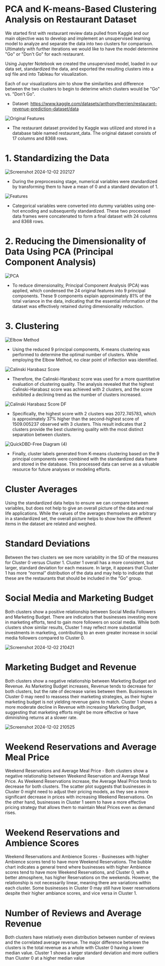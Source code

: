 # PCA and K-means-Based Clustering Analysis on Restaurant Dataset

We started first with restaurant review data pulled from Kaggle and our main objective was to develop and implement an unsupervised learning model to analyze and separate the data into two clusters for comparison. Ultimately with further iterations we would like to have the model determine "Go" or "Don't Go" for each restaurant. 

Using Jupyter Notebook we created the unsupervised model, loaded in our data set, standardized the data, and exported the resulting clusters into a sql file and into Tableau for visualization. 

Each of our visualizations aim to show the similarities and difference between the two clusters to begin to deterime which clusters would be "Go" vs. "Don't Go". 

- Dataset: https://www.kaggle.com/datasets/anthonytherrien/restaurant-revenue-prediction-dataset/data 

![Original Features](https://github.com/user-attachments/assets/f261fdaa-2a4a-4ce0-a86c-9c7ad18f3133) 

- The restaurant dataset provided by Kaggle was utilized and stored in a database table named restaurant_data. The original dataset consists of 17 columns and 8368 rows. 

#
# 1. Standardizing the Data

![Screenshot 2024-12-02 202127](https://github.com/user-attachments/assets/e03d4fe3-7a2d-4efa-a944-d61b9a626333) 

- During the preprocessing stage, numerical variables were standardized by transforming them to have a mean of 0 and a standard deviation of 1. 

![Features](https://github.com/user-attachments/assets/b50cac50-6ee8-4264-a75c-263a64cbbf08) 

- Categorical variables were converted into dummy variables using one-hot encoding and subsequently standardized. These two processed data frames were concatenated to form a final dataset with 24 columns and 8368 rows.

#
# 2. Reducing the Dimensionality of Data Using PCA (Principal Component Analysis)

![PCA](https://github.com/user-attachments/assets/c8ce50ca-a5b9-46fe-b998-2e08eec782a9) 

- To reduce dimensionality, Principal Component Analysis (PCA) was applied, which condensed the 24 original features into 9 principal components. These 9 components explain approximately 81% of the total variance in the data, indicating that the essential information of the dataset was effectively retained during dimensionality reduction.

#
# 3. Clustering

![Elbow Method](https://github.com/user-attachments/assets/02c1683a-39fc-472c-8aa6-78b9e4340f01) 

- Using the reduced 9 principal components, K-means clustering was performed to determine the optimal number of clusters. While employing the Elbow Method, no clear point of inflection was identified. 

![Calinski Harabasz Score](https://github.com/user-attachments/assets/59375701-5cf4-4ecc-bf03-9d852eca67a4) 

- Therefore, the Calinski-Harabasz score was used for a more quantitative evaluation of clustering quality. The analysis revealed that the highest Calinski-Harabasz score was achieved with 2 clusters, and the score exhibited a declining trend as the number of clusters increased.

![Calinski Harabasz Score DF](https://github.com/user-attachments/assets/ae512a79-02c0-4f6e-8e72-8685a1a5a252) 

- Specifically, the highest score with 2 clusters was 2072.745783, which is approximately 37% higher than the second-highest score of 1509.005237 observed with 3 clusters. This result indicates that 2 clusters provide the best clustering quality with the most distinct separation between clusters.

![QuickDBD-Free Diagram (4)](https://github.com/user-attachments/assets/bb7b94e7-370c-4116-80a1-9905147aba73) 

- Finally, cluster labels generated from K-means clustering based on the 9 principal components were combined with the standardized data frame and stored in the database. This processed data can serve as a valuable resource for future analyses or modeling efforts.

#
# Cluster Averages 

Using the standardized data helps to ensure we can compare between variables, but does not help to give an overall picture of the data and real life applications. While the values of the averages themselves are arbitrary in a standardized set, the overall picture helps to show how the different items in the dataset are related and weighed.

#
# Standard Deviations 

Between the two clusters we see more variability in the SD of the measures for Cluster 0 versus Cluster 1. Cluster 1 overall has a more consistent, but larger, standard deviation for each measure. In large, it appears that Cluster 1 has more “normal” distribution of the data and may help to indicate that these are the restaurants that should be included in the “Go” group.

#
# Social Media and Marketing Budget

Both clusters show a positive relationship between Social Media Followers and Marketing Budget. There are indicators that businesses investing more in marketing efforts, tend to gain more followers on social media. While both clusters show similar results, Cluster 1 may reflect more substantial investments in marketing, contributing to an even greater increase in social media followers compared to Cluster 0.

![Screenshot 2024-12-02 210421](https://github.com/user-attachments/assets/ecffaf24-f7b3-4bf8-980e-9a9e5dc14c14)

#
# Marketing Budget and Revenue

Both clusters show a negative relationship between Marketing Budget and Revenue. As Marketing Budget increases, Revenue tends to decrease for both clusters, but the rate of decrease varies between them. Businesses in Cluster 0 may need to reassess their marketing strategies, as their higher marketing budget is not yielding revenue gains to match. Cluster 1 shows a more moderate decline in Revenue with increasing Marketing Budget, suggesting that marketing efforts might be more effective or have diminishing returns at a slower rate.

![Screenshot 2024-12-02 210525](https://github.com/user-attachments/assets/679fc24e-5b8e-4b6b-bc9a-4e401bc30c90)

#
# Weekend Reservations and Average Meal Price 

Weekend Reservations and Average Meal Price - Both clusters show a negative relationship between Weekend Reservation and Average Meal Price. As Weekend Reservations increase, the Average Meal Price tends to decrease for both clusters. The scatter plot suggests that businesses in Cluster 0 might need to adjust their pricing models, as they see a more significant decrease in prices with increasing Weekend Reservations. On the other hand, businesses in Cluster 1 seem to have a more effective pricing strategy that allows them to maintain Meal Prices even as demand rises. 

#
# Weekend Reservations and Ambience Scores

Weekend Reservations and Ambience Scores - Businesses with higher Ambience scores tend to have more Weekend Reservations. The bubble chart indicates a general trend where businesses with higher Ambience scores tend to have more Weekend Reservations, and Cluster 0, with a better atmosphere, has higher Reservations on the weekends. However, the relationship is not necessarily linear, meaning there are variations within each cluster. Some businesses in Cluster 0 may still have lower reservations despite their higher ambiance scores, and vice versa in Cluster 1. 

#
# Number of Reviews and Average Revenue 

Both clusters have relatively even distribution between number of reviews and the correlated average revenue. The major difference between the clusters is the total revenue as a whole with Cluster 0 having a lower median value. Cluster 1 shows a larger standard deviation and more outliers than Cluster 0 at a higher median value


